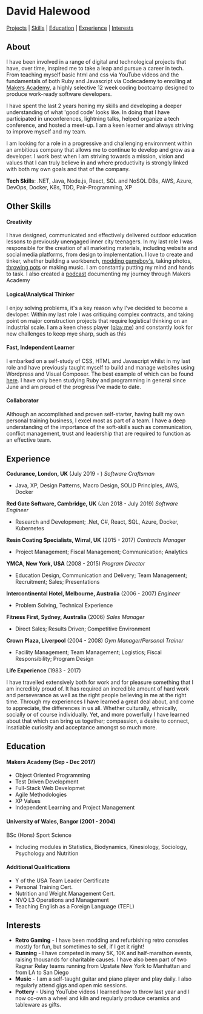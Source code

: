 # David Halewood

[Projects](#projects) | [Skills](#skills) | [Education](#education) | [Experience](#experience) | [Interests](#interests)

## About

I have been involved in a range of digital and technological projects that have, over time, inspired me to take a leap and pursue a career in tech. From teaching myself basic html and css via YouTube videos and the fundamentals of both Ruby and Javascript via Codecademy to enrolling at [Makers Academy](http://www.makersacademy.com/), a highly selective 12 week coding bootcamp designed to produce work-ready software developers.

I have spent the last 2 years honing my skills and developing a deeper understanding of what 'good code' looks like. In doing that I have participated in unconferences, lightning talks, helped organize a tech conference, and hosted a meet-up. I am a keen learner and always striving to improve myself and my team. 

I am looking for a role in a progressive and challenging environment within an ambitious company that allows me to continue to develop and grow as a developer. I work best when I am striving towards a mission, vision and values that I can truly believe in and where productivity is strongly linked with both my own goals and that of the company.

__Tech Skills__: .NET, Java, Node.js, React, SQL and NoSQL DBs, AWS, Azure, DevOps, Docker, K8s, TDD, Pair-Programming, XP

## Other Skills

#### Creativity

I have designed, communicated and effectively delivered outdoor education lessons to previously unengaged inner city teenagers. In my last role I was responsible for the creation of all marketing materials, including website and social media platforms, from design to implementation. I love to create and tinker, whether building a workbench, [modding gameboy's](https://twitter.com/halewood_retro/status/688712166480949249), taking photos, [throwing pots](https://twitter.com/halewood_retro/status/722414241068748800) or making music. I am constantly putting my mind and hands to task. I also created a [podcast](https://makersacademy.podbean.com/) documenting my journey through Makers Academy

#### Logical/Analytical Thinker

I enjoy solving problems, it's a key reason why I've decided to become a devloper. Within my last role I was critiquing complex contracts, and taking point on major construction projects that require logistical thinking on an industrial scale. I am a keen chess player ([play me](https://www.chess.com/member/haletothewood)) and constantly look for new challenges to keep mye sharp, such as this

#### Fast, Independent Learner

I embarked on a self-study of CSS, HTML and Javascript whilst in my last role and have previously taught myself to build and manage websites using Wordpress and Visual Composer. The best example of which can be found [here](http://www.resincoatingspecialists.com). I have only been studying Ruby and programming in general since June and am proud of the progress I've made to date.

#### Collaborator
Although an accomplished and proven self-starter, having built my own personal training business, I excel most as part of a team. I have a deep understanding of the importance of the soft-skills such as communication, conflict management, trust and leadership that are required to function as an effective team. 

## Experience

**Codurance, London, UK** (July 2019 - )
*Software Craftsman*
- Java, XP, Design Patterns, Macro Design, SOLID Principles, AWS, Docker

**Red Gate Software, Cambridge, UK** (Jan 2018 - July 2019)
*Software Engineer*
- Research and Development; .Net, C#, React, SQL, Azure, Docker, Kubernetes

**Resin Coating Specialists, Wirral, UK** (2015 - 2017)
*Contracts Manager*
- Project Management; Fiscal Management; Communication; Analytics

**YMCA, New York, USA** (2008 - 2015)
*Program Director*
- Education Design, Communication and Delivery; Team Management; Recruitment; Sales; Presentations

**Intercontinental Hotel, Melbourne, Australia** (2006 - 2007)
*Engineer*
- Problem Solving, Technical Experience

**Fitness First, Sydney, Australia** (2006)
*Sales Manager*
- Direct Sales; Results Driven; Competitive Environment

**Crown Plaza, Liverpool** (2004 - 2008)
*Gym Manager/Personal Trainer*
- Facility Management; Team Management; Logistics; Fiscal Responsibility; Program Design

**Life Experience** (1983 - 2017)  

I have travelled extensively both for work and for pleasure something that I am incredibly proud of. It has required an incredible amount of hard work and perseverance as well as the right people believing in me at the right time. Through my experiences I have learned a great deal about, and come to appreciate, the differences in us all. Whether culturally, ethnically, socially or of course individually. Yet, and more powerfully I have learned about that which can bring us together; compassion, a desire to connect, insatiable curiosity and acceptance amongst so much more.

## Education

#### Makers Academy (Sep - Dec 2017)

- Object Oriented Programming
- Test Driven Development
- Full-Stack Web Developmet
- Agile Methodologies
- XP Values
- Independent Learning and Project Management

#### University of Wales, Bangor (2001 - 2004)

BSc (Hons) Sport Science
- Including modules in Statistics, Biodynamics, Kinesiology, Sociology, Psychology and Nutrition

#### Additional Qualifications
- Y of the USA Team Leader Certificate
- Personal Training Cert.
- Nutrition and Weight Management Cert.
- NVQ L3 Operations and Management
- Teaching English as a Foreign Language (TEFL)

## Interests

- __Retro Gaming__ - I have been modding and refurbishing retro consoles mostly for fun, but sometimes to sell, if I get it right!
- __Running__ - I have competed in many 5K, 10K and half-marathon events, raising thousands for charitable causes. I have also been part of two Ragnar Relay teams running from Upstate New York to Manhattan and from LA to San Diego
- __Music__ - I am a self-taught guitar and piano player and play daily. I also regularly attend gigs and open mic sessions.
- __Pottery__ - Using YouTube videos I learned how to throw last year and I now co-own a wheel and kiln and regularly produce ceramics and tableware as gifts.
